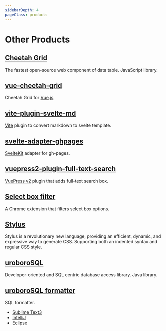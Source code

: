 ```yaml
---
sidebarDepth: 4
pageClass: products
---
```


# Other Products

## [Cheetah Grid](https://future-architect.github.io/cheetah-grid/) <Badge text="Owner"/>

<npm-info name="cheetah-grid"></npm-info>
<gh-info repo="future-architect/cheetah-grid"></gh-info>
The fastest open-source web component of data table. JavaScript library.

## [vue-cheetah-grid](https://github.com/future-architect/cheetah-grid/tree/master/packages/vue-cheetah-grid) <Badge text="Owner"/>

<npm-info name="vue-cheetah-grid"></npm-info>
Cheetah Grid for [Vue.js].

## [vite-plugin-svelte-md](https://github.com/ota-meshi/vite-plugin-svelte-md) <Badge text="Owner"/>

<npm-info name="vite-plugin-svelte-md"></npm-info>
<gh-info repo="ota-meshi/vite-plugin-svelte-md"></gh-info>
[Vite] plugin to convert markdown to svelte template.

## [svelte-adapter-ghpages](https://github.com/ota-meshi/svelte-adapter-ghpages) <Badge text="Owner"/>

<npm-info name="svelte-adapter-ghpages"></npm-info>
<gh-info repo="ota-meshi/svelte-adapter-ghpages"></gh-info>
[SvelteKit] adapter for gh-pages.

## [vuepress2-plugin-full-text-search](https://github.com/ota-meshi/vuepress2-plugin-full-text-search) <Badge text="Owner"/>

<npm-info name="vuepress2-plugin-full-text-search"></npm-info>
<gh-info repo="ota-meshi/vuepress2-plugin-full-text-search"></gh-info>
[VuePress v2] plugin that adds full-text search box.

## [Select box filter](https://chrome.google.com/webstore/detail/select-box-filter/ohgdgoglcbcfofphmmnkkdbpffklhjgh) <Badge text="Owner"/>

<ch-ex-info app-key="ohgdgoglcbcfofphmmnkkdbpffklhjgh"></ch-ex-info>
A Chrome extension that filters select box options.

## [Stylus](https://stylus-lang.com/) <Badge text="Collaborator" type="warning"/>

<npm-info name="stylus"></npm-info>
<gh-info repo="stylus/stylus"></gh-info>
Stylus is a revolutionary new language, providing an efficient, dynamic, and expressive way to generate CSS. Supporting both an indented syntax and regular CSS style.

## [uroboroSQL](https://future-architect.github.io/uroborosql-doc/)

<gh-info repo="future-architect/uroborosql"></gh-info>
Developer-oriented and SQL centric database access library. Java library.

## [uroboroSQL formatter](https://github.com/future-architect/uroboroSQL-formatter) <Badge text="Owner"/>

SQL formatter.

- [Sublime Text3](https://packagecontrol.io/packages/uroboroSQL%20Formatter)
  <sublime-info app-name="uroboroSQL Formatter" repo="future-architect/Sublime-uroboroSQL-formatter"></sublime-info>
- [IntelliJ](https://plugins.jetbrains.com/plugin/9614-intellij-uroborosql-formatter)
  <intellij-info app-key="9614-intellij-uroborosql-formatter"></intellij-info>
- [Eclipse](https://marketplace.eclipse.org/content/eclipse-uroborosql-formatter)
  <eclipse-info app-name="eclipse-uroborosql-formatter"></eclipse-info>

[vue.js]: https://vuejs.org/
[stylus]: https://stylus-lang.com/
[Vite]: https://vitejs.dev/
[SvelteKit]: https://kit.svelte.dev/
[VuePress v2]: https://v2.vuepress.vuejs.org/
